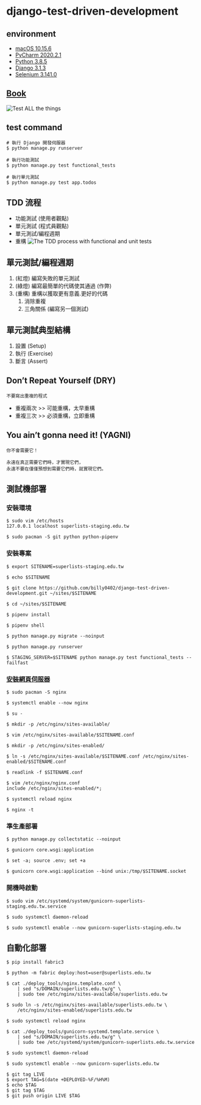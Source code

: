 # django-test-driven-development

## environment
- [macOS 10.15.6](https://www.apple.com/tw/macos/catalina/)
- [PyCharm 2020.2.1](https://www.jetbrains.com/pycharm/)
- [Python 3.8.5](https://www.python.org/)
- [Django 3.1.3](https://www.djangoproject.com/)
- [Selenium 3.141.0](https://github.com/SeleniumHQ/selenium)

## [Book](https://www.obeythetestinggoat.com/pages/book.html)
![Test ALL the things](https://www.obeythetestinggoat.com/book/images/twp2_0401.png)

## test command
```shell script
# 執行 Django 開發伺服器
$ python manage.py runserver

# 執行功能測試
$ python manage.py test functional_tests

# 執行單元測試
$ python manage.py test app.todos
```

## TDD 流程
- 功能測試 (使用者觀點)
- 單元測試 (程式員觀點)
- 單元測試/編程週期
- 重構
![The TDD process with functional and unit tests](https://www.obeythetestinggoat.com/book/images/twp2_0701.png)

## 單元測試/編程週期
1. (紅燈) 編寫失敗的單元測試
2. (綠燈) 編寫最簡單的代碼使其通過 (作弊)
3. (重構) 重構以獲取更有意義.更好的代碼
    1. 消除重複
    2. 三角關係 (編寫另一個測試)

## 單元測試典型結構
1. 設置 (Setup)
2. 執行 (Exercise)
3. 斷言 (Assert)
    
## Don’t Repeat Yourself (DRY)
`不要寫出重複的程式`
- 重複兩次 >> 可能重構，太早重構
- 重複三次 >> 必須重構，立即重構

## You ain’t gonna need it! (YAGNI)
`你不會需要它！`
```
永遠在真正需要它們時，才實現它們，
永遠不要在僅僅預想到需要它們時，就實現它們。
```

## 測試機部署

### 安裝環境
```shell
$ sudo vim /etc/hosts
127.0.0.1 localhost superlists-staging.edu.tw

$ sudo pacman -S git python python-pipenv
```

### 安裝專案
```shell
$ export SITENAME=superlists-staging.edu.tw

$ echo $SITENAME

$ git clone https://github.com/billy0402/django-test-driven-development.git ~/sites/$SITENAME

$ cd ~/sites/$SITENAME

$ pipenv install 

$ pipenv shell

$ python manage.py migrate --noinput

$ python manage.py runserver

$ STAGING_SERVER=$SITENAME python manage.py test functional_tests --failfast
```

### [安裝網頁伺服器](https://wiki.archlinux.org/index.php/Nginx)
```shell
$ sudo pacman -S nginx

$ systemctl enable --now nginx

$ su -

$ mkdir -p /etc/nginx/sites-available/

$ vim /etc/nginx/sites-available/$SITENAME.conf

$ mkdir -p /etc/nginx/sites-enabled/

$ ln -s /etc/nginx/sites-available/$SITENAME.conf /etc/nginx/sites-enabled/$SITENAME.conf

$ readlink -f $SITENAME.conf

$ vim /etc/nginx/nginx.conf
include /etc/nginx/sites-enabled/*;

$ systemctl reload nginx

$ nginx -t
```

### 準生產部署
```shell
$ python manage.py collectstatic --noinput

$ gunicorn core.wsgi:application

$ set -a; source .env; set +a

$ gunicorn core.wsgi:application --bind unix:/tmp/$SITENAME.socket
```

### 開機時啟動
```shell
$ sudo vim /etc/systemd/system/gunicorn-superlists-staging.edu.tw.service

$ sudo systemctl daemon-reload

$ sudo systemctl enable --now gunicorn-superlists-staging.edu.tw
```

## 自動化部署
```shell
$ pip install fabric3

$ python -m fabric deploy:host=user@superlists.edu.tw

$ cat ./deploy_tools/nginx.template.conf \
    | sed "s/DOMAIN/superlists.edu.tw/g" \
    | sudo tee /etc/nginx/sites-available/superlists.edu.tw

$ sudo ln -s /etc/nginx/sites-available/superlists.edu.tw \
    /etc/nginx/sites-enabled/superlists.edu.tw

$ sudo systemctl reload nginx

$ cat ./deploy_tools/gunicorn-systemd.template.service \
    | sed "s/DOMAIN/superlists.edu.tw/g" \
    | sudo tee /etc/systemd/system/gunicorn-superlists.edu.tw.service

$ sudo systemctl daemon-reload

$ sudo systemctl enable --now gunicorn-superlists.edu.tw

$ git tag LIVE
$ export TAG=$(date +DEPLOYED-%F/%H%M)
$ echo $TAG
$ git tag $TAG
$ git push origin LIVE $TAG
```